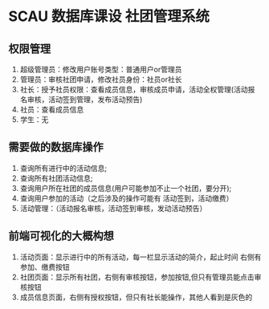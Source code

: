 # SCAU 数据库课设 社团管理系统

## 权限管理
1. 超级管理员：修改用户账号类型：普通用户or管理员
2. 管理员：审核社团申请，修改社员身份：社员or社长
3. 社长：授予社员权限：查看成员信息，审核成员申请，活动全权管理(活动报名审核，活动签到管理，发布活动预告)
4. 社员：查看成员信息
5. 学生：无

## 需要做的数据库操作

1. 查询所有进行中的活动信息;
2. 查询所有社团活动信息;
2. 查询用户所在社团的成员信息(用户可能参加不止一个社团，要分开);
3. 查询用户参加的活动（之后涉及的操作可能有 活动签到，活动缴费）
4. 活动管理：（活动报名审核，活动签到审核，发动活动预告）

## 前端可视化的大概构想
1. 活动页面：显示进行中的所有活动，每一栏显示活动的简介，起止时间 右侧有参加、缴费按钮
2. 社团页面：显示所有社团，右侧有审核按钮，参加按钮,但只有管理员能点击审核按钮
3. 成员信息页面，右侧有授权按钮，但只有社长能操作，其他人看到是灰色的